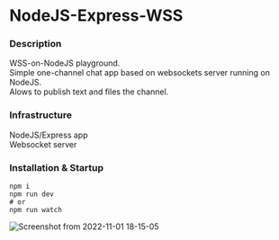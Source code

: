 # NodeJS-Express-WSS

### Description

WSS-on-NodeJS playground. <br>
Simple one-channel chat app based on websockets server running on NodeJS. <br>
Alows to publish text and files the channel. <br>

### Infrastructure

NodeJS/Express app <br>
Websocket server <br>

### Installation & Startup

```
npm i
npm run dev 
# or
npm run watch
```


![Screenshot from 2022-11-01 18-15-05](https://user-images.githubusercontent.com/27147054/199285804-b8ad38e8-b54a-4b63-b614-c7a75ba16f73.png)
